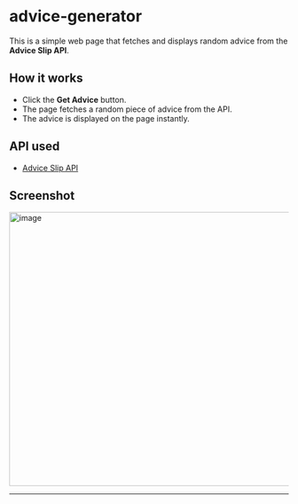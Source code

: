 # advice-generator

This is a simple web page that fetches and displays random advice from the **Advice Slip API**.

## How it works

- Click the **Get Advice** button.
- The page fetches a random piece of advice from the API.
- The advice is displayed on the page instantly.

## API used

- [Advice Slip API](https://api.adviceslip.com/)

## Screenshot

<img width="1760" height="494" alt="image" src="https://github.com/user-attachments/assets/27ba9117-e0a7-44ee-b9da-556f8b5b1482" />


---
